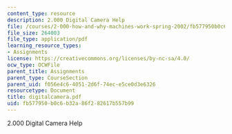 ```yaml
---
content_type: resource
description: 2.000 Digital Camera Help
file: /courses/2-000-how-and-why-machines-work-spring-2002/fb577950b0c6b32a86f282617b557b99_digitalcamera.pdf
file_size: 264003
file_type: application/pdf
learning_resource_types:
- Assignments
license: https://creativecommons.org/licenses/by-nc-sa/4.0/
ocw_type: OCWFile
parent_title: Assignments
parent_type: CourseSection
parent_uid: f056e4c6-4051-2d6f-74ec-e5ce0d3e6326
resourcetype: Document
title: digitalcamera.pdf
uid: fb577950-b0c6-b32a-86f2-82617b557b99
---
```

2.000 Digital Camera Help